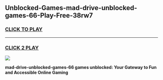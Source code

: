 
## Unblocked-Games-mad-drive-unblocked-games-66-Play-Free-38rw7
<h3>
<a href="https://premium76.site?title=mad-drive-unblocked-games-66&ref=17A">CLICK TO PLAY</a></h3>
<hr>

<h3>
<a href="https://premium76.site?title=mad-drive-unblocked-games-66&ref=17A">CLICK 2 PLAY</a>
  
</h3>

<a href="https://premium76.site?title=mad-drive-unblocked-games-66&ref=17A"><img src="https://clearcache.store/games.png"></a>


**mad-drive-unblocked-games-66 games unblocked: Your Gateway to Fun and Accessible Online Gaming**
